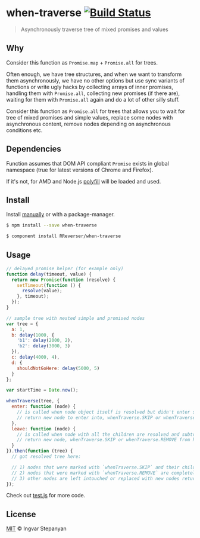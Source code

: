 # when-traverse [![Build Status](https://travis-ci.org/RReverser/when-traverse.svg?branch=master)](https://travis-ci.org/RReverser/when-traverse)

> Asynchronously traverse tree of mixed promises and values

## Why

Consider this function as `Promise.map` + `Promise.all` for trees.

Often enough, we have tree structures, and when we want to transform them asynchronously, we have no other options but use sync variants of functions or write ugly hacks by collecting arrays of inner promises, handling them with `Promise.all`, collecting new promises (if there are), waiting for them with `Promise.all` again and do a lot of other silly stuff.

Consider this function as `Promise.all` for trees that allows you to wait for tree of mixed promises and simple values, replace some nodes with asynchronous content, remove nodes depending on asynchronous conditions etc.

## Dependencies

Function assumes that DOM API compliant `Promise` exists in global namespace (true for latest versions of Chrome and Firefox).

If it's not, for AMD and Node.js [polyfill](https://github.com/jakearchibald/es6-promise) will be loaded and used.

## Install

Install [manually](https://github.com/RReverser/when-traverse) or with a package-manager.

```bash
$ npm install --save when-traverse
```

```bash
$ component install RReverser/when-traverse
```

## Usage

```js
// delayed promise helper (for example only)
function delay(timeout, value) {
  return new Promise(function (resolve) {
    setTimeout(function () {
      resolve(value);
    }, timeout);
  });
}

// sample tree with nested simple and promised nodes
var tree = {
  a: 1,
  b: delay(1000, {
    'b1': delay(2000, 2),
    'b2': delay(3000, 3)
  }),
  c: delay(4000, 4),
  d: {
    shouldNotGoHere: delay(5000, 5)
  }
};

var startTime = Date.now();

whenTraverse(tree, {
  enter: function (node) {
    // is called when node object itself is resolved but didn't enter subtree yet;
    // return new node to enter into, whenTraverse.SKIP or whenTraverse.REMOVE from here
  },
  leave: function (node) {
    // is called when node with all the children are resolved and subtree is left;
    // return new node, whenTraverse.SKIP or whenTraverse.REMOVE from here
  }
}).then(function (tree) {
  // got resolved tree here:

  // 1) nodes that were marked with `whenTraverse.SKIP` and their children are still left intouched;
  // 2) nodes that were marked with `whenTraverse.REMOVE` are completely deleted from tree;
  // 3) other nodes are left intouched or replaced with new nodes returned from either `enter` or `leave`
});
```

Check out [test.js](https://github.com/RReverser/when-traverse/blob/master/traverse.js) for more code.

## License

[MIT](http://opensource.org/licenses/MIT) © Ingvar Stepanyan
